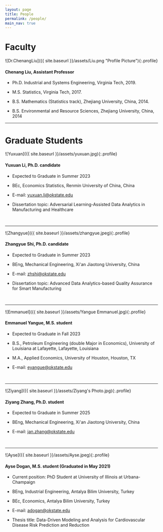 ```yaml
---
layout: page
title: People
permalink: /people/
main_nav: true
---
```


# Faculty

![Dr.ChenangLiu]({{ site.baseurl }}/assets/Liu.png "Profile Picture"){:.profile}
#### **Chenang Liu, Assistant Professor**  

* Ph.D. Industrial and Systems Engineering, Virginia Tech, 2019.

* M.S. Statistics, Virginia Tech, 2017.

* B.S. Mathematics (Statistics track), Zhejiang University, China, 2014.

* B.S. Environmental and Resource Sciences, Zhejiang University, China, 2014


***

# Graduate Students

![Yuxuan]({{ site.baseurl }}/assets/yuxuan.jpg){:.profile}
#### **Yuxuan Li, Ph.D. candidate**  

* Expected to Graduate in Summer 2023

* BEc, Economics Statistics, Renmin University of China, China 

* E-mail: yuxuan.li@okstate.edu

* Dissertation topic: Adversarial Learning-Assisted Data Analytics in Manufacturing and Healthcare

&nbsp;

***

![Zhangyue]({{ site.baseurl }}/assets/zhangyue.jpeg){:.profile}
#### **Zhangyue Shi, Ph.D. candidate**  

* Expected to Graduate in Summer 2023

* BEng, Mechanical Engineering, Xi'an Jiaotong University, China

* E-mail: zhshi@okstate.edu

* Dissertation topic: Advanced Data Analytics-based Quality Assurance for Smart Manufacturing

&nbsp;

***

![Emmanuel]({{ site.baseurl }}/assets/Yangue Emmanuel.jpg){:.profile}
#### **Emmanuel Yangue, M.S. student**  

* Expected to Graduate in Fall 2023

* B.S., Petroleum Engineering (double Major in Economics), University of Louisiana at Lafayette, Lafayette, Louisiana

* M.A., Applied Economics, University of Houston, Houston, TX

* E-mail: eyangue@okstate.edu

&nbsp;

***

![Ziyang]({{ site.baseurl }}/assets/Ziyang's Photo.jpg){:.profile}
#### **Ziyang Zhang, Ph.D. student**  

* Expected to Graduate in Summer 2025

* BEng, Mechanical Engineering, Xi'an Jiaotong University, China

* E-mail: jan.zhang@okstate.edu

&nbsp;

***

![Ayse]({{ site.baseurl }}/assets/Ayse.jpeg){:.profile}
#### **Ayse Dogan, M.S. student**  (Graduated in May 2021)

* Current position: PhD Student at University of Illinois at Urbana-Champaign 

* BEng, Industrial Engineering, Antalya Bilim University, Turkey 

* BEc, Economics, Antalya Bilim University, Turkey 

* E-mail: adogan@okstate.edu

* Thesis title: Data-Driven Modeling and Analysis for Cardiovascular Disease Risk Prediction and Reduction
